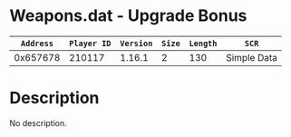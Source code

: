# Weapons.dat - Upgrade Bonus

| `Address` | `Player ID` | `Version` | `Size` | `Length` | `SCR` |
| ---------- | ----------- | --------- | ------ | -------- | ---- |
| 0x657678 | 210117 | 1.16.1 | 2 | 130 | Simple Data |

# Description

No description.